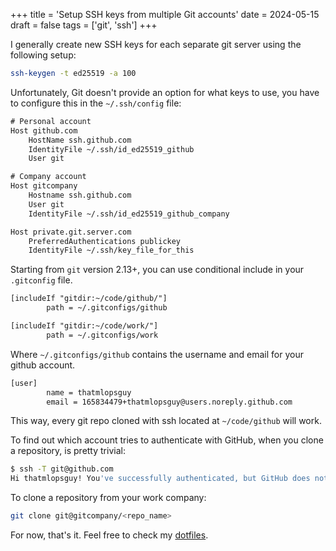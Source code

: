 +++
title = 'Setup SSH keys from multiple Git accounts'
date = 2024-05-15
draft = false
tags = ['git', 'ssh']
+++

I generally create new SSH keys for each separate git server using the following setup:

```bash
ssh-keygen -t ed25519 -a 100
```

Unfortunately, Git doesn't provide an option for what keys to use, you have to configure
this in the `~/.ssh/config` file:

```txt
# Personal account
Host github.com
    HostName ssh.github.com
    IdentityFile ~/.ssh/id_ed25519_github
    User git

# Company account
Host gitcompany
    Hostname ssh.github.com
    User git
    IdentityFile ~/.ssh/id_ed25519_github_company

Host private.git.server.com
    PreferredAuthentications publickey
    IdentityFile ~/.ssh/key_file_for_this
```

Starting from `git` version 2.13+, you can use conditional include in your `.gitconfig` file.

```txt
[includeIf "gitdir:~/code/github/"]
        path = ~/.gitconfigs/github

[includeIf "gitdir:~/code/work/"]
  	    path = ~/.gitconfigs/work
```

Where `~/.gitconfigs/github` contains the username and email for your github account.

```txt
[user]
        name = thatmlopsguy
        email = 165834479+thatmlopsguy@users.noreply.github.com
```

This way, every git repo cloned with ssh located at `~/code/github` will work.

To find out which account tries to authenticate with GitHub, when you clone a repository, is pretty trivial:

```bash
$ ssh -T git@github.com
Hi thatmlopsguy! You've successfully authenticated, but GitHub does not provide shell access.
```

To clone a repository from your work company:

```bash
git clone git@gitcompany/<repo_name>
```

For now, that's it. Feel free to check my [dotfiles](https://github.com/thatmlopsguy/dotfiles).
